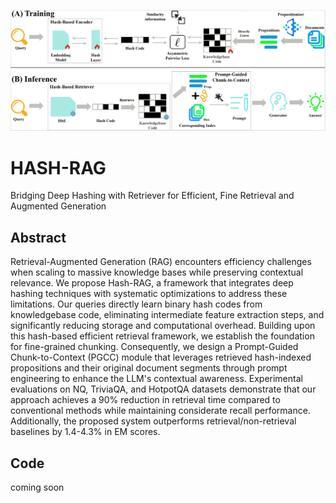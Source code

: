 ![image-20250531190327094](./imgs/pipline.png)
# HASH-RAG
Bridging Deep Hashing with Retriever for Efficient, Fine Retrieval and Augmented Generation

## Abstract
Retrieval-Augmented Generation (RAG) encounters efficiency challenges when scaling to massive knowledge bases while preserving contextual relevance. We propose Hash-RAG, a framework that integrates deep hashing techniques with systematic optimizations to address these limitations. Our queries directly learn binary hash codes from knowledgebase code, eliminating intermediate feature extraction steps, and significantly reducing storage and computational overhead. Building upon this hash-based efficient retrieval framework, we establish the foundation for fine-grained chunking. Consequently, we design a Prompt-Guided Chunk-to-Context (PGCC) module that leverages retrieved hash-indexed propositions and their original document segments through prompt engineering to enhance the LLM's contextual awareness. Experimental evaluations on NQ, TriviaQA, and HotpotQA datasets demonstrate that our approach achieves a 90\% reduction in retrieval time compared to conventional methods while maintaining considerate recall performance. Additionally, the proposed system outperforms retrieval/non-retrieval baselines by 1.4-4.3\% in EM scores.

## Code
coming soon
